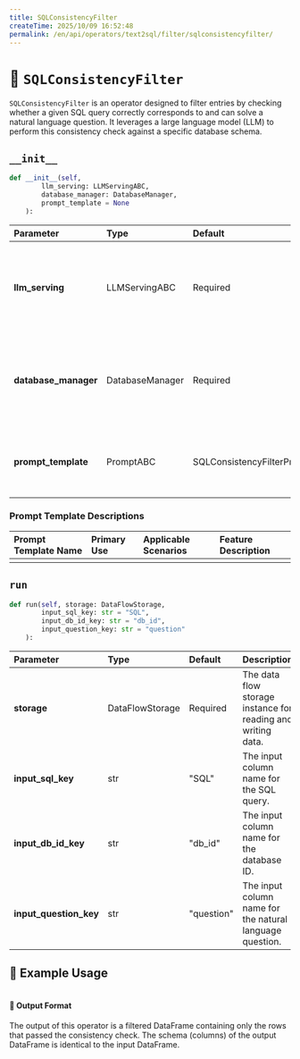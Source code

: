 ```yaml
---
title: SQLConsistencyFilter
createTime: 2025/10/09 16:52:48
permalink: /en/api/operators/text2sql/filter/sqlconsistencyfilter/
---
```


# 📘 `SQLConsistencyFilter`

`SQLConsistencyFilter` is an operator designed to filter entries by checking whether a given SQL query correctly corresponds to and can solve a natural language question. It leverages a large language model (LLM) to perform this consistency check against a specific database schema.

## `__init__`

```python
def __init__(self, 
        llm_serving: LLMServingABC, 
        database_manager: DatabaseManager,
        prompt_template = None
    ):
```

| Parameter | Type | Default | Description |
| :--- | :--- | :--- | :--- |
| **llm_serving** | LLMServingABC | Required | The large language model serving instance used for consistency checks. |
| **database_manager** | DatabaseManager | Required | The database manager instance to fetch database schemas and details. |
| **prompt_template** | PromptABC | SQLConsistencyFilterPrompt | The prompt template object used to build the input for the LLM. |

### Prompt Template Descriptions

| Prompt Template Name | Primary Use | Applicable Scenarios | Feature Description |
| :--- | :--- | :--- | :--- |
| | | | |

## `run`

```python
def run(self, storage: DataFlowStorage,
        input_sql_key: str = "SQL",
        input_db_id_key: str = "db_id",
        input_question_key: str = "question"
    ):
```

| Parameter | Type | Default | Description |
| :--- | :--- | :--- | :--- |
| **storage** | DataFlowStorage | Required | The data flow storage instance for reading and writing data. |
| **input_sql_key** | str | "SQL" | The input column name for the SQL query. |
| **input_db_id_key**| str | "db_id" | The input column name for the database ID. |
| **input_question_key** | str | "question" | The input column name for the natural language question. |

## 🧠 Example Usage

```python

```

#### 🧾 Output Format

The output of this operator is a filtered DataFrame containing only the rows that passed the consistency check. The schema (columns) of the output DataFrame is identical to the input DataFrame.
